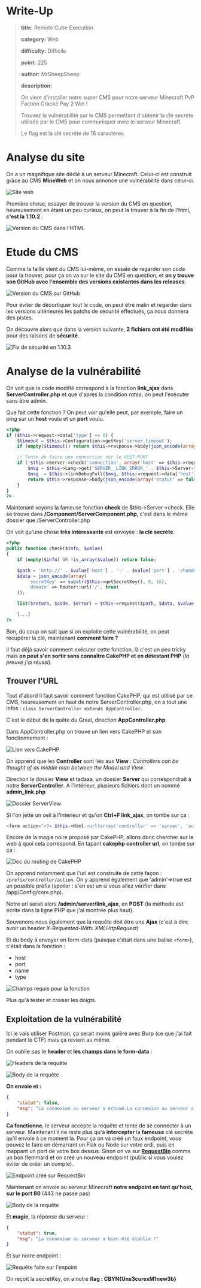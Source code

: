 # Write-Up
> **title:** Remote Cube Execution
>
> **category:** Web
>
> **difficulty:** Difficile
>
> **point:** 225
>
> **author:** MrSheepSheep
>
> **description:**
>
> On vient d'installer notre super CMS pour notre serveur Minecraft PvP Faction Cracké Pay 2 Win !
>
> Trouvez la vulnérabilité sur le CMS permettant d'obtenir la clé secrète utilisée par le CMS pour communiquer avec le serveur Minecraft.
>
> Le flag est la clé secrète de 16 caractères.


# Analyse du site

On a un magnifique site dédié à un serveur Minecraft. Celui-ci est construit grâce au CMS **MineWeb** et on nous annonce une vulnérabilité dans celui-ci.

![Site web](images/site.png)

Première chose, essayer de trouver la version du CMS en question, heureusement en étant un peu curieux, on peut la trouver à la fin de l'html, **c'est la 1.10.2** :

![Version du CMS dans l'HTML](images/version.png)

# Etude du CMS

Comme la faille vient du CMS lui-même, on essaie de regarder son code pour la trouver, pour ça on va sur le site du CMS en question, et **on y trouve son GitHub avec l'ensemble des versions existantes dans les releases**.

![Version du CMS sur GitHub](images/CMSversion.png)

Pour éviter de décortiquer tout le code, on peut être malin et regarder dans les versions ultérieures les patchs de sécurité effectués, ça nous donnera des pistes.

On découvre alors que dans la version suivante, **2 fichiers ont été modifiés** pour des raisons de **sécurité**.

![Fix de sécurité en 1.10.3](images/vulnerabilities.png)

# Analyse de la vulnérabilité

On voit que le code modifié correspond à la fonction **link_ajax** dans **ServerController.php** et que d'après la condition *ratée*, on peut l'exécuter sans être admin.

Que fait cette fonction ? On peut voir qu'elle peut, par exemple, faire un ping sur un **host** voulu et un **port** voulu.

```php
<?php
if ($this->request->data['type'] == 0) {
    $timeout = $this->Configuration->getKey('server_timeout');
    if (empty($timeout)) return $this->response->body(json_encode(array('statut' => false, 'msg' => $this->Lang->get('SERVER__TIMEOUT_UNDEFINED'))));

    // Tente de faire une connection sur le HOST:PORT
    if (!$this->Server->check('connection', array('host' => $this->request->data['host'], 'port' => $this->request->data['port'], 'timeout' => $timeout))) {
        $msg = $this->Lang->get('SERVER__LINK_ERROR_' . $this->Server->linkErrorCode);
        $msg .= $this->linkDebugFull($msg, $this->request->data['host'], $this->request->data['port']);
        return $this->response->body(json_encode(array('statut' => false, 'msg' => $msg)));
    }
}
?>
```

Maintenant voyons la fameuse fonction **check** de $this->Server->check. Elle se trouve dans **/Component/ServerComponent.php**, c'est dans le même dossier que /ServerController.php

On voit qu'une chose **très intéressante** est envoyée : **la clé secrète**.


```php
<?php
public function check($info, $value)
{
    if (empty($info) OR !is_array($value)) return false;

    $path = 'http://' . $value['host'] . ':' . $value['port'] . '/handshake';
    $data = json_encode(array(
        'secretKey' => substr($this->getSecretKey(), 0, 16),
        'domain' => Router::url('/', true)
    ));

    list($return, $code, $error) = $this->request($path, $data, $value['timeout']);

    [...]
?>
```

Bon, du coup on sait que si on exploite cette vulnérabilité, on peut récupérer la clé, maintenant **comment faire ?**

Il faut déjà savoir comment exécuter cette fonction, là c'est un peu tricky mais **on peut s'en sortir sans connaître CakePHP et en détestant PHP** (*la preuve j'ai réussi*).


## Trouver l'URL

Tout d'abord il faut savoir comment fonction CakePHP, qui est utilisé par ce CMS, heureusement en haut de notre ServerController.php, on a tout une infos : `class ServerController extends AppController`.

C'est le début de la quête du Graal, direction **AppController.php**.

Dans AppController.php on trouve un lien vers CakePHP et son fonctionnement :

![Lien vers CakePHP](images/linkCake.png)

On apprend que les **Controller** sont liés aux **View** : *Controllers can be thought of as middle man between the Model and View*.

Direction le dossier **View** et tadaaa, un dossier **Server** qui correspondrait à notre **ServerController**. A l'intérieur, plusieurs fichiers dont un nommé **admin_link.php**

![Dossier ServerView](images/adminLink.png)

Si l'on jette un oeil à l'intérieur et qu'on **Ctrl+F link_ajax**, on tombe sur ça :

```php
<form action="<?= $this->Html->url(array('controller' => 'server', 'action' => 'link_ajax', 'admin' => true)) ?>" method="post" data-ajax="true">`
```

Encore de la magie noire proposé par CakePHP, allons donc chercher sur le web à quoi cela correspond. En tapant **cakephp controller url**, on tombe sur ça :

![Doc du routing de CakePHP](images/routing.png)

On apprend notamment que l'url est construite de cette façon : `/prefix/controller/action`.
On y apprend également que 'admin'=>true est un possible préfix (spoiler : s'en est un si vous allez vérifier dans /app/Config/core.php).

Notre url serait alors **/admin/server/link_ajax**, en **POST** (la méthode est écrite dans la ligne PHP que j'ai montrée plus haut).

Souvenons nous également que la requête doit être une **Ajax** (c'est à dire avoir un header *X-Requested-With: XMLHttpRequest*)

Et du body à envoyer en form-data (puisque c'était dans une balise `<form>`), c'était dans la fonction :
- host
- port
- name
- type

![Champs requis pour la fonction](images/fields.png)

Plus qu'à tester et croiser les doigts.


## Exploitation de la vulnérabilité

Ici je vais utiliser Postman, ça serait moins galère avec Burp (ce que j'ai fait pendant le CTF) mais ça revient au même.

On oublie pas le **header** et **les champs dans le form-data** :

![Headers de la requête](images/headers.png)

![Body de la requête](images/form1.png)

**On envoie et :**

```JSON
{
    "statut": false,
    "msg": "La connexion au serveur a échoué.La connexion au serveur a échoué.<br /><br /><i class=\"fa fa-times\"></i> Le port du serveur web semble fermé pour le pare-feu bloque la connexion.<br /><br /><i class=\"fa fa-times\"></i> Le port du serveur Minecraft semble fermé ou vous n'avez pas indiqué un bon couple d'IP/port."
}
```

**Ca fonctionne**, le serveur accepte la requête et tente de se connecter à un serveur. Maintenant il ne reste plus qu'à **intercepter** la **fameuse** clé secrète qu'il envoie à ce moment là. Pour ça on va créé un faux endpoint, vous pouvez le faire en démarrant un Flak ou Node sur votre ordi, puis en mappant un port de votre box dessus. Sinon on va sur **[RequestBin](https://requestbin.com)** comme un bon flemmard et on créé un nouveau endpoint (public si vous voulez éviter de créer un compte).

![Endpoint créé sur RequestBin](images/endpoint.png)

Maintenant on envoie au serveur Minecraft **notre endpoint en tant qu'host, sur le port 80** (443 ne passe pas)

![Body de la requête](images/form2.png)

Et **magie**, la réponse du serveur :

```JSON
{
    "statut": true,
    "msg": "La connexion au serveur a bien été établie !"
}
```

Et sur notre endpoint :

![Requête faite sur l'enpoint](images/flag.png)

On reçoit la secretKey, on a notre **flag : CBYN{Uns3curexM1new3b}**

